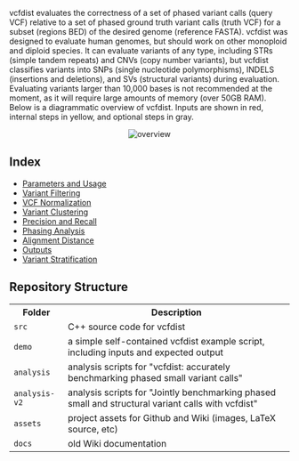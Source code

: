 vcfdist evaluates the correctness of a set of phased variant calls (query VCF) relative to a set of phased ground truth variant calls (truth VCF) for a subset (regions BED) of the desired genome (reference FASTA). vcfdist was designed to evaluate human genomes, but should work on other monoploid and diploid species. It can evaluate variants of any type, including STRs (simple tandem repeats) and CNVs (copy number variants), but vcfdist classifies variants into SNPs (single nucleotide polymorphisms), INDELS (insertions and deletions), and SVs (structural variants) during evaluation. Evaluating variants larger than 10,000 bases is not recommended at the moment, as it will require large amounts of memory (over 50GB RAM). Below is a diagrammatic overview of vcfdist. Inputs are shown in red, internal steps in yellow, and optional steps in gray.

<p align="center"><img src="https://github.com/TimD1/vcfdist/assets/13918078/85ecfbdb-0028-4bc8-aae0-3422849d1fd2" alt="overview"/></p>

## Index
 - [Parameters and Usage](https://github.com/TimD1/vcfdist/wiki/02-Parameters-and-Usage)
 - [Variant Filtering](https://github.com/TimD1/vcfdist/wiki/03-Variant-Filtering)
 - [VCF Normalization](https://github.com/TimD1/vcfdist/wiki/04-VCF-Normalization)
 - [Variant Clustering](https://github.com/TimD1/vcfdist/wiki/05-Variant-Clustering)
 - [Precision and Recall](https://github.com/TimD1/vcfdist/wiki/06-Precision-and-Recall)
 - [Phasing Analysis](https://github.com/TimD1/vcfdist/wiki/07-Phasing-Analysis)
 - [Alignment Distance](https://github.com/TimD1/vcfdist/wiki/08-Alignment-Distance)
 - [Outputs](https://github.com/TimD1/vcfdist/wiki/09-Outputs)
 - [Variant Stratification](https://github.com/TimD1/vcfdist/wiki/10-Variant-Stratification)

## Repository Structure
<table>
<tr>
  <th> Folder </th>
  <th> Description </th>
</tr>
<tr>
  <td> <code>src</code> </td>
  <td> C++ source code for vcfdist</td>
</tr>
<tr>
  <td> <code>demo</code> </td>
  <td> a simple self-contained vcfdist example script, including inputs and expected output</td>
</tr>
<tr>
  <td> <code>analysis</code> </td>
  <td> analysis scripts for "vcfdist: accurately benchmarking phased small variant calls" </td>
</tr>
<tr>
  <td> <code>analysis-v2</code> </td>
  <td> analysis scripts for "Jointly benchmarking phased small and structural variant calls with vcfdist" </td>
</tr>
<tr>
  <td> <code>assets</code> </td>
  <td> project assets for Github and Wiki (images, LaTeX source, etc) </td>
</tr>
<tr>
  <td> <code>docs</code> </td>
  <td> old Wiki documentation </td>
</tr>
</table>
